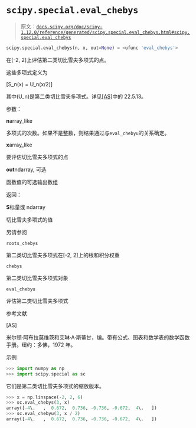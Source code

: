# `scipy.special.eval_chebys`

> 原文：[`docs.scipy.org/doc/scipy-1.12.0/reference/generated/scipy.special.eval_chebys.html#scipy.special.eval_chebys`](https://docs.scipy.org/doc/scipy-1.12.0/reference/generated/scipy.special.eval_chebys.html#scipy.special.eval_chebys)

```py
scipy.special.eval_chebys(n, x, out=None) = <ufunc 'eval_chebys'>
```

在[-2, 2]上评估第二类切比雪夫多项式的点。

这些多项式定义为

\[S_n(x) = U_n(x/2)\]

其中\(U_n\)是第二类切比雪夫多项式。详见[[AS]](#r8f396f131a5e-as)中的 22.5.13。

参数：

**n**array_like

多项式的次数。如果不是整数，则结果通过与`eval_chebyu`的关系确定。

**x**array_like

要评估切比雪夫多项式的点

**out**ndarray, 可选

函数值的可选输出数组

返回：

**S**标量或 ndarray

切比雪夫多项式的值

另请参阅

`roots_chebys`

第二类切比雪夫多项式在[-2, 2]上的根和积分权重

`chebys`

第二类切比雪夫多项式对象

`eval_chebyu`

评估第二类切比雪夫多项式

参考文献

[AS]

米尔顿·阿布拉莫维茨和艾琳·A·斯蒂甘，编。带有公式、图表和数学表的数学函数手册。纽约：多佛，1972 年。

示例

```py
>>> import numpy as np
>>> import scipy.special as sc 
```

它们是第二类切比雪夫多项式的缩放版本。

```py
>>> x = np.linspace(-2, 2, 6)
>>> sc.eval_chebys(3, x)
array([-4\.   ,  0.672,  0.736, -0.736, -0.672,  4\.   ])
>>> sc.eval_chebyu(3, x / 2)
array([-4\.   ,  0.672,  0.736, -0.736, -0.672,  4\.   ]) 
```
